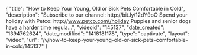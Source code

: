 {
    "title": "How to Keep Your Young, Old or Sick Pets Comfortable in Cold",
    "description": "Subscribe to our channel: http:\/\/bit.ly\/12dY9oO Spend your holiday with Petco: http:\/\/www.petco.com\/holiday Puppies and senior dogs have a harder time regula...",
    "videoid": "145137",
    "date_created": "1394762624",
    "date_modified": "1418181178",
    "type": "captivate",
    "layout": "video",
    "url": "\/v\/how-to-keep-your-young-old-or-sick-pets-comfortable-in-cold\/145137"
}